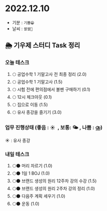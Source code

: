 # 2022.12.10

- 기분 : `기쁨😁`
- 날씨 : `쌀쌀🥶`

## 🌦️ 기우제 스터디 Task 정리

### 오늘 테스크

1. 🌕 공업수학 1 기말고사 전 최종 정리 (2.0)
2. 🌕 공업수학 1 기말고사 (1.5)
3. 🌕 시험 전에 편의점에서 볼펜 구매하기 (0.1)
4. 🌕 12시 체크아웃 (0.1)
5. 🌕 집으로 이동 (1.5)
6. 🌕 유사 종강을 즐기기 (3.0)

### 업무 진행상태 (좋음 : ☀  , 보통: 🌤 , 나쁨 : ⛈)

☀ : 유사 종강

### 내일 테스크

1. 🌕🌑 머리 자르기 (1.0)
2. 🌕🌑 1일 1 BOJ (1.0)
3. 🌕🌑 브랜드 생성의 원리 12주차 강의 수강 (1.5)
4. 🌕🌑 브랜드 생성의 원리 2주차 강의 정리 (1.0)
5. 🌕🌑 다음주 계획 세우기 (1.0)
6. 🌕🌑 운동 (1.0)
